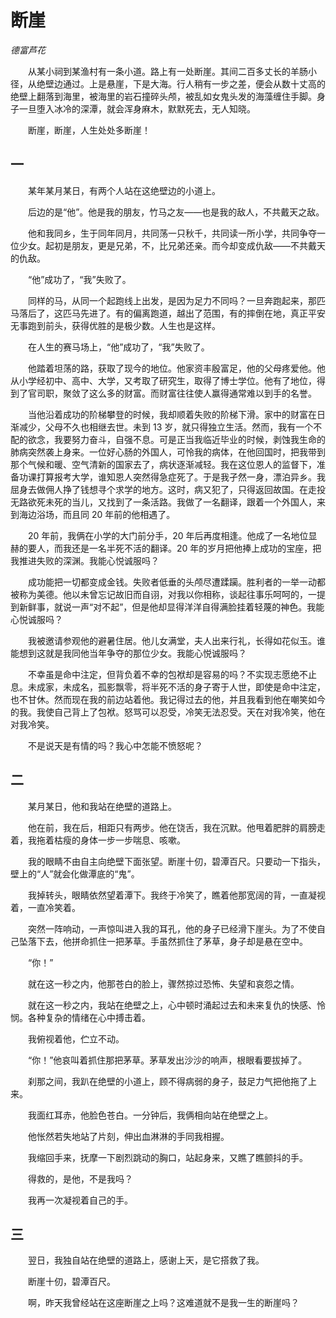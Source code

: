 # 断崖

*德富芦花*

　　从某小祠到某渔村有一条小道。路上有一处断崖。其间二百多丈长的羊肠小径，从绝壁边通过。上是悬崖，下是大海。行人稍有一步之差，便会从数十丈高的绝壁上翻落到海里，被海里的岩石撞碎头颅，被乱如女鬼头发的海藻缠住手脚。身子一旦堕入冰冷的深潭，就会浑身麻木，默默死去，无人知晓。

　　断崖，断崖，人生处处多断崖！

## 一

　　某年某月某日，有两个人站在这绝壁边的小道上。

　　后边的是“他”。他是我的朋友，竹马之友——也是我的敌人，不共戴天之敌。

　　他和我同乡，生于同年同月，共同荡一只秋千，共同读一所小学，共同争夺一位少女。起初是朋友，更是兄弟，不，比兄弟还亲。而今却变成仇敌——不共戴天的仇敌。

　　“他”成功了，“我”失败了。

　　同样的马，从同一个起跑线上出发，是因为足力不同吗？一旦奔跑起来，那匹马落后了，这匹马先进了。有的偏离跑道，越出了范围，有的摔倒在地，真正平安无事跑到前头，获得优胜的是极少数。人生也是这样。

　　在人生的赛马场上，“他”成功了，“我”失败了。

　　他踏着坦荡的路，获取了现今的地位。他家资丰殷富足，他的父母疼爱他。他从小学经初中、高中、大学，又考取了研究生，取得了博士学位。他有了地位，得到了官司职，聚敛了这么多的财富。而财富往往使人赢得通常难以到手的名誉。

　　当他沿着成功的阶梯攀登的时候，我却顺着失败的阶梯下滑。家中的财富在日渐减少，父母不久也相继去世。未到 13 岁，就只得独立生活。然而，我有一个不配的欲念，我要努力奋斗，自强不息。可是正当我临近毕业的时候，剥蚀我生命的肺病突然袭上身来。一位好心肠的外国人，可怜我的病体，在他回国时，把我带到那个气候和暖、空气清新的国家去了，病状逐渐减轻。我在这位恩人的监督下，准备功课打算报考大学，谁知恩人突然得急症死了。于是我孑然一身，漂泊异乡。我屈身去做佣人挣了钱想寻个求学的地方。这时，病又犯了，只得返回故国。在走投无路欲死未死的当儿，又找到了一条活路。我做了一名翻译，跟着一个外国人，来到海边浴场，而且同 20 年前的他相遇了。

　　20 年前，我俩在小学的大门前分手，20 年后再度相逢。他成了一名地位显赫的要人，而我还是一名半死不活的翻译。20 年的岁月把他捧上成功的宝座，把我推进失败的深渊。我能心悦诚服吗？

　　成功能把一切都变成金钱。失败者低垂的头颅尽遭蹂躏。胜利者的一举一动都被称为美德。他以未曾忘记故旧而自诩，对我以你相称，谈起往事乐呵呵的，一提到新鲜事，就说一声“对不起”，但是他却显得洋洋自得满脸挂着轻蔑的神色。我能心悦诚服吗？

　　我被邀请参观他的避暑住居。他儿女满堂，夫人出来行礼，长得如花似玉。谁能想到这就是我同他当年争夺的那位少女。我能心悦诚服吗？

　　不幸虽是命中注定，但背负着不幸的包袱却是容易的吗？不实现志愿绝不止息。未成家，未成名，孤影飘零，将半死不活的身子寄于人世，即使是命中注定，也不甘休。然而现在我的前边站着他。我记得过去的他，并且我看到他在嘲笑如今的我。我使自己背上了包袱。怒骂可以忍受，冷笑无法忍受。天在对我冷笑，他在对我冷笑。

　　不是说天是有情的吗？我心中怎能不愤怒呢？

## 二

　　某月某日，他和我站在绝壁的道路上。

　　他在前，我在后，相距只有两步。他在饶舌，我在沉默。他甩着肥胖的肩膀走着，我拖着枯瘦的身体一步一步喘息、咳嗽。

　　我的眼睛不由自主向绝壁下面张望。断崖十仞，碧潭百尺。只要动一下指头，壁上的“人”就会化做潭底的“鬼”。

　　我掉转头，眼睛依然望着潭下。我终于冷笑了，瞧着他那宽阔的背，一直凝视着，一直冷笑着。

　　突然一阵响动，一声惊叫进入我的耳孔，他的身子已经滑下崖头。为了不使自己坠落下去，他拼命抓住一把茅草。手虽然抓住了茅草，身子却是悬在空中。

　　“你！”

　　就在这一秒之内，他那苍白的脸上，骤然掠过恐怖、失望和哀怨之情。

　　就在这一秒之内，我站在绝壁之上，心中顿时涌起过去和未来复仇的快感、怜悯。各种复杂的情绪在心中搏击着。

　　我俯视着他，伫立不动。

　　“你！”他哀叫着抓住那把茅草。茅草发出沙沙的响声，根眼看要拔掉了。

　　刹那之间，我趴在绝壁的小道上，顾不得病弱的身子，鼓足力气把他拖了上来。

　　我面红耳赤，他脸色苍白。一分钟后，我俩相向站在绝壁之上。

　　他怅然若失地站了片刻，伸出血淋淋的手同我相握。

　　我缩回手来，抚摩一下剧烈跳动的胸口，站起身来，又瞧了瞧颤抖的手。

　　得救的，是他，不是我吗？

　　我再一次凝视着自己的手。

## 三

　　翌日，我独自站在绝壁的道路上，感谢上天，是它搭救了我。

　　断崖十仞，碧潭百尺。

　　啊，昨天我曾经站在这座断崖之上吗？这难道就不是我一生的断崖吗？